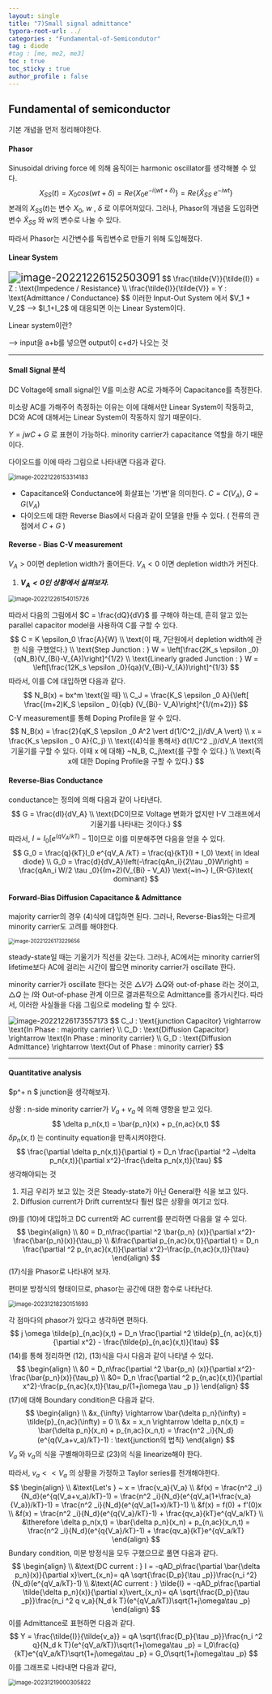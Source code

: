 ```yaml
---
layout: single
title: "7)Small signal admittance"
typora-root-url: ../
categories : "Fundamental-of-Semicondutor"
tag : diode
#tag : [me, me2, me3]
toc : true
toc_sticky : true
author_profile : false
---
```

## Fundamental of semiconductor

기본 개념을 먼저 정리해야한다. 

#### Phasor

Sinusoidal driving force 에 의해 움직이는 harmonic oscillator를 생각해볼 수 있다.
$$
X_{SS}(t) = X_0 cos(wt + \delta ) = Re\left\{X_0 e^{-i(wt + \delta)} \right\} = Re\left\{\tilde X_{SS}~e^{-iwt}\right\}
$$
본래의 $X_{SS}(t)$는 변수 $X_0$, $w$ , $\delta$ 로 이루어져있다. 그러나, Phasor의 개념을 도입하면 변수 $\tilde{X}_{SS}$ 와 w의 변수로 나눌 수 있다.

따라서 Phasor는 시간변수를 독립변수로 만들기 위해 도입해졌다.

#### Linear System

<img src="/images/figure/image-20221226152503091.png" alt="image-20221226152503091" style="zoom:150%;" />
$$
\frac{\tilde{V}}{\tilde{I}} = Z : \text{Impedence  / Resistance}
\\
\frac{\tilde{I}}{\tilde{V}} = Y : \text{Admittance  / Conductance}
$$
이러한 Input-Out System 에서 $V_1 + V_2$ --> $I_1+I_2$ 에 대응되면 이는 Linear System이다.

Linear system이란?

--> input을 a+b를 넣으면 output이 c+d가 나오는 것

---

#### Small Signal 분석

DC Voltage에 small signal인 V를 미소량 AC로 가해주어 Capacitance를 측정한다. 

미소량 AC를 가해주어 측정하는 이유는 이에 대해서만 Linear System이 작동하고, DC와 AC에 대해서는 Linear System이 작동하지 않기 때문이다. 

$Y= jwC + G$ 로 표현이 가능하다. minority carrier가 capacitance 역할을 하기 때문이다.

다이오드를 이에 따라 그림으로 나타내면 다음과 같다.

<img src="/images/figure/image-20221226153314183.png" alt="image-20221226153314183" style="zoom:80%;" />

* Capacitance와 Conductance에 화살표는 '가변'을 의미한다. $C = C(V_A)$, $G = G(V_A)$
* 다이오드에 대한 Reverse Bias에서 다음과 같이 모델을 만들 수 있다. ( 전류의 관점에서 $C + G$ )

#### Reverse - Bias C-V measurement

$V_A > 0$이면 depletion width가 줄어든다. $V_A < 0$ 이면 depletion width가 커진다.

1) ***$V_A < 0$인 상황에서 살펴보자.***



<img src="/images/figure/image-20221226154015726.png" alt="image-20221226154015726" style="zoom:80%;" />

 따라서 다음의 그림에서 $C = \frac{dQ}{dV}$ 를 구해야 하는데, 흔히 알고 있는 parallel capacitor model을 사용하여 C를 구할 수 있다.
$$
C = K \epsilon_0 \frac{A}{W} 
\\
\text{이 때, 7단원에서 depletion width에 관한 식을 구했었다.}
\\
\text{Step Junction : } W = \left[\frac{2K_s \epsilon _0}{qN_B}(V_{Bi}-V_{A})\right]^{1/2}
\\
\text{Linearly graded Junction : } W = \left[\frac{12K_s \epsilon _0}{qa}(V_{Bi}-V_{A})\right]^{1/3}
$$
따라서, 이를 C에 대입하면 다음과 같다.
$$
N_B(x) = bx^m \text{일 때}
\\
C_J = \frac{K_S \epsilon _0 A}{\left[ \frac{(m+2)K_S \epsilon _ 0}{qb} (V_{Bi}- V_A)\right]^{1/(m+2)}}
$$
C-V measurement를 통해 Doping Profile을 알 수 있다.
$$
N_B(x) = \frac{2}{qK_S \epsilon _0 A^2 \vert d(1/C^2_j)/dV_A \vert}
\\
x = \frac{K_s \epsilon _ 0 A}{C_j}
\\
\text{(4)식을 통해서} d(1/C^2 _j)/dV_A \text{의 기울기를 구할 수 있다. 이때 x 에 대해} ~N_B, C_j\text{를 구할 수 있다.}
\\
\text{즉 x에 대한 Doping Profile을 구할 수 있다.}
$$


#### Reverse-Bias Conductance

conductance는 정의에 의해 다음과 같이 나타낸다.
$$
G = \frac{dI}{dV_A}
\\
\text{DC이므로 Voltage 변화가 없지만 I-V 그래프에서 기울기를 나타내는 것이다.}
$$
따라서, $I = I_0\left[e^{(qV_A /kT)} -1\right]$이므로 이를 미분해주면 다음을 얻을 수 있다.
$$
G_0 = \frac{q}{kT}I_0 e^{qV_A /kT} = \frac{q}{kT}(I + I_0) \text{ in Ideal diode}
\\
G_0 = \frac{d}{dV_A}\left(-\frac{qAn_i}{2\tau _0}W\right) = \frac{qAn_i W/2 \tau _0}{(m+2)(V_{Bi} - V_A)} \text{~in~} I_{R-G}\text{ dominant}
$$

#### Forward-Bias Diffusion Capacitance & Admittance

 majority carrier의 경우 (4)식에 대입하면 된다. 그러나, Reverse-Bias와는 다르게 minority carrier도 고려를 해야한다.

<img src="/images/figure/image-20221226173229656.png" alt="image-20221226173229656" style="zoom:70%;" />

steady-state일 때는 기울기가 직선을 갖는다. 그러나, AC에서는 minority carrier의 lifetime보다 AC에 걸리는 시간이 짧으면 minority carrier가 oscillate 한다.

minority carrier가 oscillate 한다는 것은 $\triangle V$가 $\triangle Q$와 out-of-phase 라는 것이고, $\triangle Q$ 는 $I$와 Out-of-phase 관계 이므로 결과론적으로 Admittance를 증가시킨다. 따라서, 이러한 사실들을 다음 그림으로 modeling 할 수 있다.



<img src="/images/figure/image-20221226173557173.png" alt="image-20221226173557173" />
$$
C_J : \text{junction Capacitor} \rightarrow \text{In Phase : majority carrier}
\\
C_D : \text{Diffusion Capacitor} \rightarrow \text{In Phase : minority carrier}
\\
G_D : \text{Diffusion Admittance} \rightarrow \text{Out of Phase : minority carrier}
$$


---

#### Quantitative analysis

$p^+ n $ junction을 생각해보자.

상황 : n-side minority carrier가 $V_a +v_a$ 에 의해 영향을 받고 있다.
$$
\delta p_n(x,t) = \bar{p_n}(x) + p_{n,ac}(x,t)
$$
$\delta p_n(x,t)$ 는 continuity equation을 만족시켜야한다.
$$
\frac{\partial \delta p_n(x,t)}{\partial  t} = D_n \frac{\partial ^2 ~\delta p_n(x,t)}{\partial x^2}-\frac{\delta p_n(x,t)}{\tau}
$$
생각해야되는 것 

1. 지금 우리가 보고 있는 것은 Steady-state가 아닌 General한 식을 보고 있다.
2. Diffusion current가 Drift current보다 훨씬 많은 상황을 여기고 있다.

(9)를 (10)에 대입하고 DC current와 AC current를 분리하면 다음을 알 수 있다.
$$
\begin{align}
\\
&0 = D_n\frac{\partial ^2 \bar{p_n} (x)}{\partial x^2}- \frac{\bar{p_n}(x)}{\tau_p}
\\
&\frac{\partial p_{n,ac}(x,t)}{\partial t} =  D_n \frac{\partial ^2  p_{n,ac}(x,t)}{\partial x^2}-\frac{p_{n,ac}(x,t)}{\tau}
\end{align}
$$
(17)식을 Phasor로 나타내어 보자.

편미분 방정식의 형태이므로, phasor는 공간에 대한 함수로 나타난다. 

<img src="../friedtiger/friedtiger.github.io/images/7. pn Junction Diode Small-Signal Admittance/image-20231218230151693.png" alt="image-20231218230151693" style="zoom: 80%;" />

각 점마다의 phasor가 있다고 생각하면 편하다.
$$
j \omega \tilde{p}_{n,ac}(x,t) = D_n \frac{\partial ^2 \tilde{p}_{n, ac}(x,t)}{\partial x^2} - \frac{\tilde{p}_{n,ac}(x,t)}{\tau}
$$
(14)를 통해 정리하면 (12), (13)식을 다시 다음과 같이 나타낼 수 있다.
$$
\begin{align}
\\
&0 = D_n\frac{\partial ^2 \bar{p_n} (x)}{\partial x^2}- \frac{\bar{p_n}(x)}{\tau_p}
\\
&0=  D_n \frac{\partial ^2  p_{n,ac}(x,t)}{\partial x^2}-\frac{p_{n,ac}(x,t)}{\tau_p/(1+j\omega \tau _p )}
\end{align}
$$
(17)에 대해 Boundary condition은 다음과 같다.
$$
\begin{align}
\\
&x_{\infty} \rightarrow \bar{\delta p_n}(\infty) = \tilde{p}_{n,ac}(\infty) = 0
\\
&x = x_n \rightarrow \delta p_n(x,t) = \bar{\delta p_n}(x_n) + p_{n,ac}(x_n,t) = \frac{n^2 _i}{N_d}(e^{q(V_a+v_a)/kT}-1) : \text{junction의 법칙}
\end{align}
$$
$V_a$ 와 $v_a$의 식을 구별해야하므로 (23)의 식을 linearize해야 한다.

따라서, $v_a << V_a$ 의 상황을 가정하고 Taylor series를 전개해야한다.
$$
\begin{align}
\\
&\text{Let's } ~ x = \frac{v_a}{V_a}
\\
&f(x) = \frac{n^2 _i}{N_d}(e^{q(V_a+v_a)/kT}-1) = \frac{n^2 _i}{N_d}(e^{qV_a(1+\frac{v_a}{V_a})/kT}-1) = \frac{n^2 _i}{N_d}(e^{qV_a(1+x)/kT}-1)
\\
&f(x) = f(0) + f'(0)x
\\
&f(x) = \frac{n^2 _i}{N_d}(e^{q{V_a}/kT}-1) + \frac{qv_a}{kT}e^{qV_a/kT}
\\
&\therefore \delta p_n(x,t) =  \bar{\delta p_n}(x_n) + p_{n,ac}(x_n,t) = \frac{n^2 _i}{N_d}(e^{q{V_a}/kT}-1) + \frac{qv_a}{kT}e^{qV_a/kT}
\end{align}
$$
Bundary condition, 미분 방정식을 모두 구했으므로 풀면 다음과 같다.
$$
\begin{align}
\\
&\text{DC current : } I = -qAD_p\frac{\partial \bar{\delta p_n}(x)}{\partial x}\vert_{x_n}= qA \sqrt{\frac{D_p}{\tau _p}}\frac{n_i ^2}{N_d}(e^{qV_a/kT}-1) 
\\
&\text{AC current : } \tilde{I} = -qAD_p\frac{\partial \tilde{\delta p_n}(x)}{\partial x}\vert_{x_n}= qA \sqrt{\frac{D_p}{\tau _p}}\frac{n_i ^2 q v_a}{N_d k T}(e^{qV_a/kT})\sqrt{1+j\omega\tau _p}
\end{align}
$$
이를 Admittance로 표현하면 다음과 같다.
$$
Y = \frac{\tilde{I}}{\tilde{v_a}} = qA \sqrt{\frac{D_p}{\tau _p}}\frac{n_i ^2 q}{N_d k T}(e^{qV_a/kT})\sqrt{1+j\omega\tau _p} = I_0\frac{q}{kT}e^{qV_a/kT}\sqrt{1+j\omega\tau _p} = G_0\sqrt{1+j\omega\tau _p}
$$
이를 그래프로 나타내면 다음과 같다,

<img src="../friedtiger/friedtiger.github.io/images/7. pn Junction Diode Small-Signal Admittance/image-20231219000305822.png" alt="image-20231219000305822" style="zoom:80%;" />
